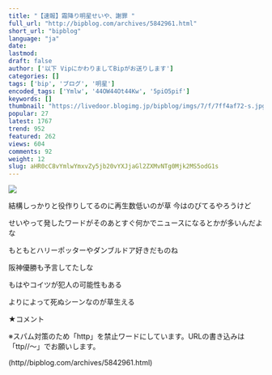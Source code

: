 ```yaml
---
title: "【速報】霜降り明星せいや、謝罪 "
full_url: "http://bipblog.com/archives/5842961.html"
short_url: "bipblog"
language: "ja"
date: 
lastmod: 
draft: false
author: ['以下 VipにかわりましてBipがお送りします']
categories: []
tags: ['bip', 'ブログ', '明星']
encoded_tags: ['Ymlw', '44OW44Ot44Kw', '5piO5pif']
keywords: []
thumbnail: "https://livedoor.blogimg.jp/bipblog/imgs/7/f/7ff4af72-s.jpg"
popular: 27
latest: 1767
trend: 952
featured: 262
views: 604
comments: 92
weight: 12
slug: aHR0cC8vYmlwYmxvZy5jb20vYXJjaGl2ZXMvNTg0Mjk2MS5odG1s
---
```


![](https://livedoor.blogimg.jp/bipblog/imgs/7/f/7ff4af72-s.jpg)

<div><p>結構しっかりと役作りしてるのに再生数低いのが草 今はのびてるやろうけど</p><p>せいやって発したワードがそのあとすぐ何かでニュースになるとかが多いんだよな</p><p>もともとハリーポッターやダンブルドア好きだものね</p><p>阪神優勝も予言してたしな</p><p>もはやコイツが犯人の可能性もある</p><p>よりによって死ぬシーンなのが草生える</p><p class='meiryo'>★コメント</p><p class='center'><p class='kyakuchu center'>※スパム対策のため「http」を禁止ワードにしています。URLの書き込みは「ttp//～」でお願いします。</p></p> </div>

(http//bipblog.com/archives/5842961.html)

